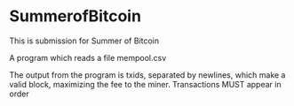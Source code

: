 # SummerofBitcoin
This is submission for Summer of Bitcoin

A program which reads a file mempool.csv
  
The output from the program is txids, separated by newlines, which make a valid block, maximizing the fee to the miner. Transactions MUST appear in order
